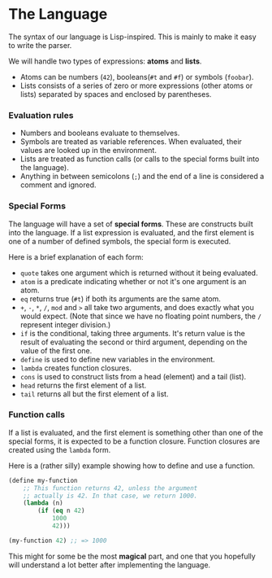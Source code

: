 # The Language

The syntax of our language is Lisp-inspired. This is mainly to make it easy to write the parser.

We will handle two types of expressions: **atoms** and **lists**.

- Atoms can be numbers (`42`), booleans(`#t` and `#f`) or symbols (`foobar`).
- Lists consists of a series of zero or more expressions (other atoms or lists) separated by spaces and enclosed by parentheses.


### Evaluation rules

- Numbers and booleans evaluate to themselves.
- Symbols are treated as variable references. When evaluated, their values are looked up in the environment.
- Lists are treated as function calls (or calls to the special forms built into the language).
- Anything in between semicolons (`;`) and the end of a line is considered a comment and ignored.


### Special Forms

The language will have a set of **special forms**. These are constructs built into the language. If a list expression is evaluated, and the first element is one of a number of defined symbols, the special form is executed.

Here is a brief explanation of each form:

- `quote` takes one argument which is returned without it being evaluated.
- `atom` is a predicate indicating whether or not it's one argument is an atom.
- `eq` returns true (`#t`) if both its arguments are the same atom.
- `+`, `-`, `*`, `/`, `mod` and `>` all take two arguments, and does exactly what you would expect. (Note that since we have no floating point numbers, the `/` represent integer division.)
- `if` is the conditional, taking three arguments. It's return value is the result of evaluating the second or third argument, depending on the value of the first one.
- `define` is used to define new variables in the environment.
- `lambda` creates function closures.
- `cons` is used to construct lists from a head (element) and a tail (list).
- `head` returns the first element of a list.
- `tail` returns all but the first element of a list.


### Function calls

If a list is evaluated, and the first element is something other than one of the special forms, it is expected to be a function closure. Function closures are created using the `lambda` form.

Here is a (rather silly) example showing how to define and use a function.

```lisp
(define my-function
    ;; This function returns 42, unless the argument
    ;; actually is 42. In that case, we return 1000.
    (lambda (n)
        (if (eq n 42)
            1000
            42)))

(my-function 42) ;; => 1000
```

This might for some be the most **magical** part, and one that you hopefully will understand a lot better after implementing the language.
